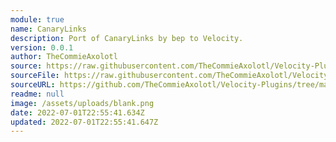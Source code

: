 ```yaml
---
module: true
name: CanaryLinks
description: Port of CanaryLinks by bep to Velocity.
version: 0.0.1
author: TheCommieAxolotl
source: https://raw.githubusercontent.com/TheCommieAxolotl/Velocity-Plugins/main/CanaryLinks/
sourceFile: https://raw.githubusercontent.com/TheCommieAxolotl/Velocity-Plugins/main/CanaryLinks/
sourceURL: https://github.com/TheCommieAxolotl/Velocity-Plugins/tree/main/CanaryLinks
readme: null
image: /assets/uploads/blank.png
date: 2022-07-01T22:55:41.634Z
updated: 2022-07-01T22:55:41.647Z
---
```

